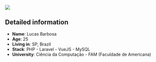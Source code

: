 <div>
    <a target='_blank' href="https://linkedin.com/in/lucbarbosa/">
        <img src="https://img.shields.io/badge/LinkedIn-0077B5?style=for-the-badge&logo=linkedin&logoColor=white">
    </a>
</div>

## Detailed information

* **Name**: Lucas Barbosa
* **Age**: 25
* **Living in**: SP, Brazil
* **Stack**: PHP - Laravel - VueJS - MySQL
* **University**: Ciência da Computação - FAM (Faculdade de Americana) 
